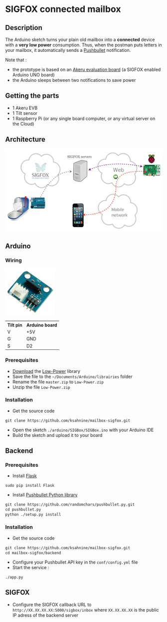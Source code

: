 # SIGFOX connected mailbox

## Description
The Arduino sketch turns your plain old mailbox into a **connected** device with a **very low power** consumption.
Thus, when the postman puts letters in your mailbox, it automatically sends a [Pushbullet](https://www.pushbullet.com/) notification.

Note that :
- the prototype is based on an [Akeru evaluation board](http://akeru.cc/) (a SIGFOX enabled Arduino UNO board)
- the Arduino sleeps between two notifications to save power

## Getting the parts
- 1 Akeru EVB
- 1 Tilt sensor
- 1 Raspberry Pi (or any single board computer, or any virtual server on the Cloud)

## Architecture
![Architecture](https://github.com/ksahnine/mailbox-sigfox/raw/master/img/archi.png "Architecture")

## Arduino

### Wiring
![Tilt](https://github.com/ksahnine/mailbox-sigfox/raw/master/img/tilt.png "Tilt module")
<table>
  <tr>
    <th>Tilt pin</th><th>Arduino board</th>
  </tr>
  <tr>
    <td>V</td><td>+5V</td>
  </tr>
  <tr>
    <td>G</td><td>GND</td>
  </tr>
  <tr>
    <td>S</td><td>D2</td>
  </tr>
</table>

### Prerequisites
- [Download](https://github.com/rocketscream/Low-Power/archive/master.zip) the [Low-Power](https://github.com/rocketscream/Low-Power) library
- Save the file to the `~/Documents/Arduino/librairies` folder
- Rename the file `master.zip` to `Low-Power.zip`
- Unzip the file `Low-Power.zip`

### Installation
- Get the source code
```
git clone https://github.com/ksahnine/mailbox-sigfox.git
```
- Open the sketch `./arduino/SIGBox/SIGBox.ino` with your Arduino IDE
- Build the sketch and upload it to your board

## Backend

### Prerequisites
- Install [Flask](http://flask.pocoo.org/)
```
sudo pip install Flask
```
- Install [Pushbullet Python library](https://github.com/randomchars/pushbullet.py)
```
git clone https://github.com/randomchars/pushbullet.py.git 
cd pushbullet.py 
python ./setup.py install
```

### Installation
- Get the source code
```
git clone https://github.com/ksahnine/mailbox-sigfox.git
cd mailbox-sigfox/backend
```
- Configure your Pushbullet API key in the `conf/config.yml` file
- Start the service :
```
./app.py
```

## SIGFOX

- Configure the SIGFOX callback URL to `http://XX.XX.XX.XX:5000/sigbox/inbox` where `XX.XX.XX.XX` is the public IP adress of the backend server



